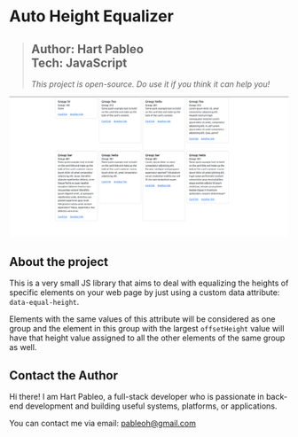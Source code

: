 # Auto Height Equalizer

> **Author:** Hart Pableo  
> **Tech:** JavaScript 
> ---   
> *This project is open-source. Do use it if you think it can help you!*

<img src="demo.png">

## About the project

This is a very small JS library that aims to deal with equalizing the heights of specific elements on your web page by just using a custom data attribute: `data-equal-height`.

Elements with the same values of this attribute will be considered as one group and the element in this group with the largest `offsetHeight` value will have that height value assigned to all the other elements of the same group as well.

## Contact the Author

Hi there! I am Hart Pableo, a full-stack developer who is passionate in back-end development and building useful systems, platforms, or applications.

You can contact me via email: pableoh@gmail.com